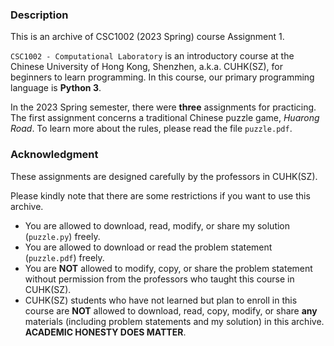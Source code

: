 ### Description

This is an archive of CSC1002 (2023 Spring) course Assignment 1.

`CSC1002 - Computational Laboratory` is an introductory course at the Chinese University of Hong Kong, Shenzhen, a.k.a. CUHK(SZ), for beginners to learn programming. In this course, our primary programming language is **Python 3**.

In the 2023 Spring semester, there were **three** assignments for practicing. The first assignment concerns a traditional Chinese puzzle game, *Huarong Road*. To learn more about the rules, please read the file `puzzle.pdf`.

### Acknowledgment

These assignments are designed carefully by the professors in CUHK(SZ).

Please kindly note that there are some restrictions if you want to use this archive.

* You are allowed to download, read, modify, or share my solution (`puzzle.py`) freely.
* You are allowed to download or read the problem statement (`puzzle.pdf`) freely.
* You are **NOT** allowed to modify, copy, or share the problem statement without permission from the professors who taught this course in CUHK(SZ).
* CUHK(SZ) students who have not learned but plan to enroll in this course are **NOT** allowed to download, read, copy, modify, or share **any** materials (including problem statements and my solution) in this archive. **ACADEMIC HONESTY DOES MATTER**.
